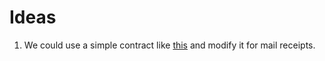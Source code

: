 # Ideas

1. We could use a simple contract like [this](https://github.com/ashedryden/freelance-contract) and modify it for mail receipts. 

